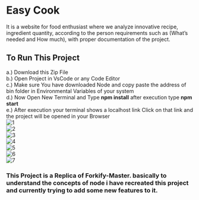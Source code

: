 # Easy Cook
It is a website for food enthusiast where we analyze innovative recipe, ingredient quantity, according to the person requirements such as (What’s needed and How much), with proper documentation of the project.

## To Run This Project 
a.) Download this Zip File <br/>
b.) Open Project in VsCode or any Code Editor <br/>
c.) Make sure You have downloaded Node and copy paste the address of bin folder in Environmental Variables of your system <br/>
d.) Now Open New Terminal and Type **npm install** after execution type **npm start** <br/>
e.) After execution your terminal shows a localhost link Click on that link and the project will be opened in your Browser <br/>
![1](https://github.com/Rishu1204/Easy-Cook/assets/104202825/ae047ec0-4c81-41dc-8818-52d90f1c1208)<br/>
![2](https://github.com/Rishu1204/Easy-Cook/assets/104202825/faddef96-fe1f-400e-bb6c-23bfc16c6955)<br/>
![3](https://github.com/Rishu1204/Easy-Cook/assets/104202825/4629f0b5-55e0-4dc2-8e0c-a87c0412175e)<br/>
![4](https://github.com/Rishu1204/Easy-Cook/assets/104202825/1f254fa1-660d-4eac-8211-5f4a3de86d96)<br/>
![5](https://github.com/Rishu1204/Easy-Cook/assets/104202825/58425d96-5cd1-4bc4-95d9-4f57780000c5) <br/>
![6](https://github.com/Rishu1204/Easy-Cook/assets/104202825/873ad6c4-c8c5-4bba-b5ec-3c98b2f5a93a)<br/>
![7](https://github.com/Rishu1204/Easy-Cook/assets/104202825/de678811-ea99-442c-899a-eaadc09d3c56)<br/>

### This Project is a Replica of Forkify-Master. basically to understand the concepts of node i have recreated this project and currently trying to add some new features to it. 
